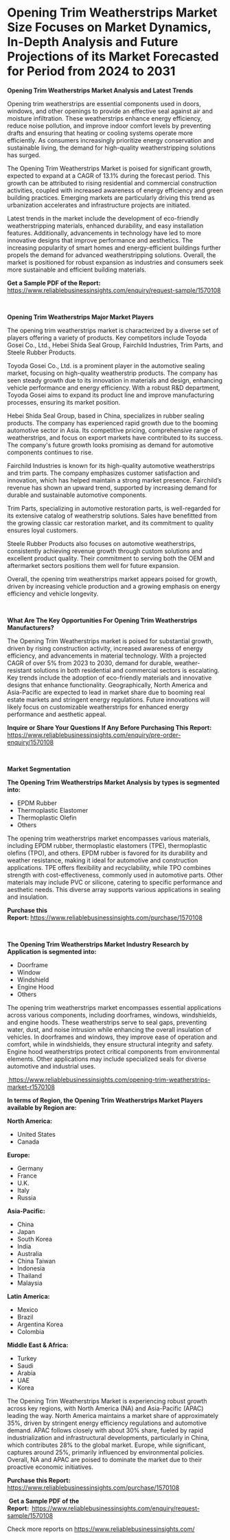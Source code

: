 <p><h1>Opening Trim Weatherstrips Market Size Focuses on Market Dynamics, In-Depth Analysis and Future Projections of its Market Forecasted for Period from 2024 to 2031</h1></p><p><strong>Opening Trim Weatherstrips Market Analysis and Latest Trends</strong></p>
<p><p>Opening trim weatherstrips are essential components used in doors, windows, and other openings to provide an effective seal against air and moisture infiltration. These weatherstrips enhance energy efficiency, reduce noise pollution, and improve indoor comfort levels by preventing drafts and ensuring that heating or cooling systems operate more efficiently. As consumers increasingly prioritize energy conservation and sustainable living, the demand for high-quality weatherstripping solutions has surged.</p><p>The Opening Trim Weatherstrips Market is poised for significant growth, expected to expand at a CAGR of 13.1% during the forecast period. This growth can be attributed to rising residential and commercial construction activities, coupled with increased awareness of energy efficiency and green building practices. Emerging markets are particularly driving this trend as urbanization accelerates and infrastructure projects are initiated.</p><p>Latest trends in the market include the development of eco-friendly weatherstripping materials, enhanced durability, and easy installation features. Additionally, advancements in technology have led to more innovative designs that improve performance and aesthetics. The increasing popularity of smart homes and energy-efficient buildings further propels the demand for advanced weatherstripping solutions. Overall, the market is positioned for robust expansion as industries and consumers seek more sustainable and efficient building materials.</p></p>
<p><strong>Get a Sample PDF of the Report:&nbsp;</strong> <a href="https://www.reliablebusinessinsights.com/enquiry/request-sample/1570108?utm_campaign=1873&utm_medium=2&utm_source=Github&utm_content=ia&utm_term=29122024&utm_id=opening-trim-weatherstrips">https://www.reliablebusinessinsights.com/enquiry/request-sample/1570108</a></p>
<p>&nbsp;</p>
<p><strong>Opening Trim Weatherstrips Major Market Players</strong></p>
<p><p>The opening trim weatherstrips market is characterized by a diverse set of players offering a variety of products. Key competitors include Toyoda Gosei Co., Ltd., Hebei Shida Seal Group, Fairchild Industries, Trim Parts, and Steele Rubber Products.</p><p>Toyoda Gosei Co., Ltd. is a prominent player in the automotive sealing market, focusing on high-quality weatherstrip products. The company has seen steady growth due to its innovation in materials and design, enhancing vehicle performance and energy efficiency. With a robust R&D department, Toyoda Gosei aims to expand its product line and improve manufacturing processes, ensuring its market position.</p><p>Hebei Shida Seal Group, based in China, specializes in rubber sealing products. The company has experienced rapid growth due to the booming automotive sector in Asia. Its competitive pricing, comprehensive range of weatherstrips, and focus on export markets have contributed to its success. The company's future growth looks promising as demand for automotive components continues to rise.</p><p>Fairchild Industries is known for its high-quality automotive weatherstrips and trim parts. The company emphasizes customer satisfaction and innovation, which has helped maintain a strong market presence. Fairchild’s revenue has shown an upward trend, supported by increasing demand for durable and sustainable automotive components.</p><p>Trim Parts, specializing in automotive restoration parts, is well-regarded for its extensive catalog of weatherstrip solutions. Sales have benefitted from the growing classic car restoration market, and its commitment to quality ensures loyal customers.</p><p>Steele Rubber Products also focuses on automotive weatherstrips, consistently achieving revenue growth through custom solutions and excellent product quality. Their commitment to serving both the OEM and aftermarket sectors positions them well for future expansion.</p><p>Overall, the opening trim weatherstrips market appears poised for growth, driven by increasing vehicle production and a growing emphasis on energy efficiency and vehicle longevity.</p></p>
<p>&nbsp;</p>
<p><strong>What Are The Key Opportunities For Opening Trim Weatherstrips Manufacturers?</strong></p>
<p><p>The Opening Trim Weatherstrips market is poised for substantial growth, driven by rising construction activity, increased awareness of energy efficiency, and advancements in material technology. With a projected CAGR of over 5% from 2023 to 2030, demand for durable, weather-resistant solutions in both residential and commercial sectors is escalating. Key trends include the adoption of eco-friendly materials and innovative designs that enhance functionality. Geographically, North America and Asia-Pacific are expected to lead in market share due to booming real estate markets and stringent energy regulations. Future innovations will likely focus on customizable weatherstrips for enhanced energy performance and aesthetic appeal.</p></p>
<p><strong>Inquire or Share Your Questions If Any Before Purchasing This Report:</strong> <a href="https://www.reliablebusinessinsights.com/enquiry/pre-order-enquiry/1570108?utm_campaign=1873&utm_medium=2&utm_source=Github&utm_content=ia&utm_term=29122024&utm_id=opening-trim-weatherstrips">https://www.reliablebusinessinsights.com/enquiry/pre-order-enquiry/1570108</a></p>
<p>&nbsp;</p>
<p><strong>Market Segmentation</strong></p>
<p><strong>The Opening Trim Weatherstrips Market Analysis by types is segmented into:</strong></p>
<p><ul><li>EPDM Rubber</li><li>Thermoplastic Elastomer</li><li>Thermoplastic Olefin</li><li>Others</li></ul></p>
<p><p>The opening trim weatherstrips market encompasses various materials, including EPDM rubber, thermoplastic elastomers (TPE), thermoplastic olefins (TPO), and others. EPDM rubber is favored for its durability and weather resistance, making it ideal for automotive and construction applications. TPE offers flexibility and recyclability, while TPO combines strength with cost-effectiveness, commonly used in automotive parts. Other materials may include PVC or silicone, catering to specific performance and aesthetic needs. This diverse array supports various applications in sealing and insulation.</p></p>
<p><strong>Purchase this Report:&nbsp;</strong><a href="https://www.reliablebusinessinsights.com/purchase/1570108?utm_campaign=1873&utm_medium=2&utm_source=Github&utm_content=ia&utm_term=29122024&utm_id=opening-trim-weatherstrips">https://www.reliablebusinessinsights.com/purchase/1570108</a></p>
<p>&nbsp;</p>
<p><strong>The Opening Trim Weatherstrips Market Industry Research by Application is segmented into:</strong></p>
<p><ul><li>Doorframe</li><li>Window</li><li>Windshield</li><li>Engine Hood</li><li>Others</li></ul></p>
<p><p>The opening trim weatherstrips market encompasses essential applications across various components, including doorframes, windows, windshields, and engine hoods. These weatherstrips serve to seal gaps, preventing water, dust, and noise intrusion while enhancing the overall insulation of vehicles. In doorframes and windows, they improve ease of operation and comfort, while in windshields, they ensure structural integrity and safety. Engine hood weatherstrips protect critical components from environmental elements. Other applications may include specialized seals for diverse automotive and industrial uses.</p></p>
<p><a href="https://www.reliablebusinessinsights.com/opening-trim-weatherstrips-market-r1570108?utm_campaign=1873&utm_medium=2&utm_source=Github&utm_content=ia&utm_term=29122024&utm_id=opening-trim-weatherstrips">&nbsp;https://www.reliablebusinessinsights.com/opening-trim-weatherstrips-market-r1570108</a></p>
<p><strong>In terms of Region, the Opening Trim Weatherstrips Market Players available by Region are:</strong></p>
<p>
    <p> <strong> North America: </strong>
        <ul>
            <li>United States</li>
            <li>Canada</li>
        </ul>
        </p> 
    <p> <strong> Europe: </strong>
        <ul>
            <li>Germany</li>
            <li>France</li>
            <li>U.K.</li>
            <li>Italy</li>
            <li>Russia</li>
        </ul>
        </p> 
    <p> <strong> Asia-Pacific: </strong>
        <ul>
            <li>China</li>
            <li>Japan</li>
            <li>South Korea</li>
            <li>India</li>
            <li>Australia</li>
            <li>China Taiwan</li>
            <li>Indonesia</li>
            <li>Thailand</li>
            <li>Malaysia</li>
        </ul>
        </p> 
    <p> <strong> Latin America: </strong>
        <ul>
            <li>Mexico</li>
            <li>Brazil</li>
            <li>Argentina Korea</li>
            <li>Colombia</li>
        </ul>
        </p> 
    <p> <strong> Middle East & Africa: </strong>
        <ul>
            <li>Turkey</li>
            <li>Saudi</li>
            <li>Arabia</li>
            <li>UAE</li>
            <li>Korea</li>
        </ul>
    </p>
    </p>
<p><p>The Opening Trim Weatherstrips Market is experiencing robust growth across key regions, with North America (NA) and Asia-Pacific (APAC) leading the way. North America maintains a market share of approximately 35%, driven by stringent energy efficiency regulations and automotive demand. APAC follows closely with about 30% share, fueled by rapid industrialization and infrastructural developments, particularly in China, which contributes 28% to the global market. Europe, while significant, captures around 25%, primarily influenced by environmental policies. Overall, NA and APAC are poised to dominate the market due to their proactive economic initiatives.</p></p>
<p><strong>Purchase this Report: </strong><a href="https://www.reliablebusinessinsights.com/purchase/1570108?utm_campaign=1873&utm_medium=2&utm_source=Github&utm_content=ia&utm_term=29122024&utm_id=opening-trim-weatherstrips">https://www.reliablebusinessinsights.com/purchase/1570108</a></p>
<p>&nbsp;<strong>Get a Sample PDF of the Report:&nbsp;&nbsp;</strong><a href="https://www.reliablebusinessinsights.com/enquiry/request-sample/1570108?utm_campaign=1873&utm_medium=2&utm_source=Github&utm_content=ia&utm_term=29122024&utm_id=opening-trim-weatherstrips">https://www.reliablebusinessinsights.com/enquiry/request-sample/1570108</a></p>
<p><strong></strong></p>
<p>Check more reports on <a href="https://www.reliablebusinessinsights.com/?utm_campaign=1873&utm_medium=2&utm_source=Github&utm_content=ia&utm_term=29122024&utm_id=opening-trim-weatherstrips">https://www.reliablebusinessinsights.com/</a></p>